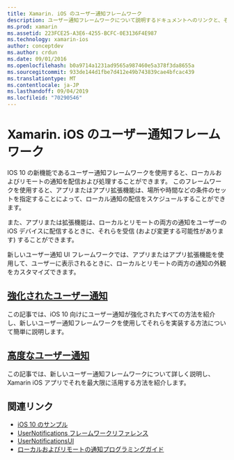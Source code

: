 ```yaml
---
title: Xamarin. iOS のユーザー通知フレームワーク
description: ユーザー通知フレームワークについて説明するドキュメントへのリンクと、それを使用して Xamarin. iOS アプリでローカルおよびリモートの通知を送受信する方法について説明します。
ms.prod: xamarin
ms.assetid: 223FCE25-A3E6-4255-BCFC-0E3136F4E987
ms.technology: xamarin-ios
author: conceptdev
ms.author: crdun
ms.date: 09/01/2016
ms.openlocfilehash: b0a9714a1231ad9565a987460e5a378f3da8655a
ms.sourcegitcommit: 933de144d1fbe7d412e49b743839cae4bfcac439
ms.translationtype: MT
ms.contentlocale: ja-JP
ms.lasthandoff: 09/04/2019
ms.locfileid: "70290546"
---
```

# <a name="user-notifications-framework-in-xamarinios"></a>Xamarin. iOS のユーザー通知フレームワーク

IOS 10 の新機能であるユーザー通知フレームワークを使用すると、ローカルおよびリモートの通知を配信および処理することができます。 このフレームワークを使用すると、アプリまたはアプリ拡張機能は、場所や時間などの条件のセットを指定することによって、ローカル通知の配信をスケジュールすることができます。

また、アプリまたは拡張機能は、ローカルとリモートの両方の通知をユーザーの iOS デバイスに配信するときに、それらを受信 (および変更する可能性があります) することができます。

新しいユーザー通知 UI フレームワークでは、アプリまたはアプリ拡張機能を使用して、ユーザーに表示されるときに、ローカルとリモートの両方の通知の外観をカスタマイズできます。

## <a name="enhanced-user-notificationsiosplatformuser-notificationsenhanced-user-notificationsmd"></a>[強化されたユーザー通知](~/ios/platform/user-notifications/enhanced-user-notifications.md)

この記事では、iOS 10 向けにユーザー通知が強化されたすべての方法を紹介し、新しいユーザー通知フレームワークを使用してそれらを実装する方法について簡単に説明します。

## <a name="advanced-user-notificationsiosplatformuser-notificationsadvanced-user-notificationsmd"></a>[高度なユーザー通知](~/ios/platform/user-notifications/advanced-user-notifications.md)

この記事では、新しいユーザー通知フレームワークについて詳しく説明し、Xamarin iOS アプリでそれを最大限に活用する方法を紹介します。

## <a name="related-links"></a>関連リンク

- [iOS 10 のサンプル](https://docs.microsoft.com/samples/browse/?products=xamarin&term=Xamarin.iOS+iOS10)
- [UserNotifications フレームワークリファレンス](https://developer.apple.com/reference/usernotifications)
- [UserNotificationsUI](https://developer.apple.com/reference/usernotificationsui)
- [ローカルおよびリモートの通知プログラミングガイド](https://developer.apple.com/library/prerelease/content/documentation/NetworkingInternet/Conceptual/RemoteNotificationsPG/Chapters/Introduction.html)

